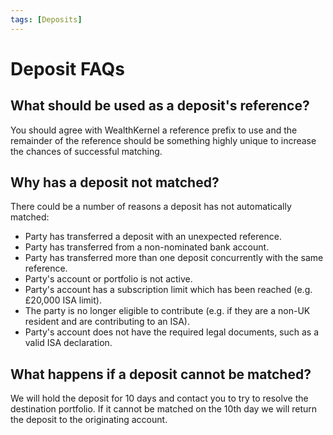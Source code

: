 ```yaml
---
tags: [Deposits]
---
```


# Deposit FAQs

## What should be used as a deposit's reference?

You should agree with WealthKernel a reference prefix to use and the remainder of the reference should be something highly unique to increase the chances of successful matching.

## Why has a deposit not matched?

There could be a number of reasons a deposit has not automatically matched:

- Party has transferred a deposit with an unexpected reference.
- Party has transferred from a non-nominated bank account.
- Party has transferred more than one deposit concurrently with the same reference.
- Party's account or portfolio is not active.
- Party's account has a subscription limit which has been reached (e.g. £20,000 ISA limit).
- The party is no longer eligible to contribute (e.g. if they are a non-UK resident and are contributing to an ISA).
- Party's account does not have the required legal documents, such as a valid ISA declaration.

## What happens if a deposit cannot be matched?

We will hold the deposit for 10 days and contact you to try to resolve the destination portfolio. If it cannot be matched on the 10th day we will return the deposit to the originating account.
